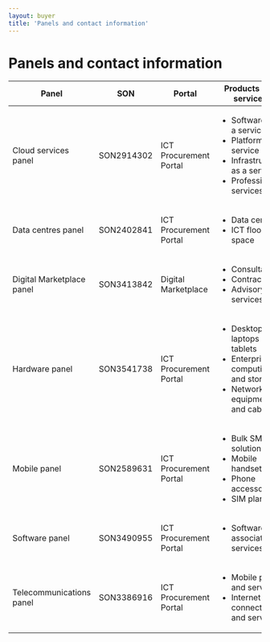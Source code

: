 ```yaml
---
layout: buyer
title: 'Panels and contact information'
---
```


# Panels and contact information

<table class="au-table au-table--striped margin-md-top-2">
    <thead class="au-table__head">
        <tr class="au-table__row">
            <th scope="col" class="au-table__header">Panel</th>
            <th scope="col" class="au-table__header">SON</th>
            <th scope="col" class="au-table__header">Portal</th>
            <th scope="col" class="au-table__header">Products and services</th>
            <th scope="col" class="au-table__header">Contact</th>
        </tr>
    </thead>
    <tbody class="au-table__body">
        <tr class="au-table__row">
            <td class="au-table__cell">Cloud services panel</td>
            <td class="au-table__cell">SON2914302</td>
            <td class="au-table__cell">ICT Procurement Portal</td>
            <td class="au-table__cell">
                <ul>
                    <li>Software as a service</li>
                    <li>Platform as a service</li>
                    <li>Infrastructure as a service</li>
                    <li>Professional services</li>
                </ul>
            </td>
            <td class="au-table__cell">
                02 6120 8705<br/>
                ictprocurement@dta.gov.au
            </td>
        </tr>
        <tr class="au-table__row">
            <td class="au-table__cell">Data centres panel</td>
            <td class="au-table__cell">SON2402841</td>
            <td class="au-table__cell">ICT Procurement Portal</td>
            <td class="au-table__cell">
                <ul>
                    <li>Data centres</li>
                    <li>ICT floor space</li>
                </ul>
            </td>
            <td class="au-table__cell">
                02 6120 8705<br />
                datacentres@dta.gov.au
            </td>
        </tr>
        <tr class="au-table__row">
            <td class="au-table__cell">Digital Marketplace panel</td>
            <td class="au-table__cell">SON3413842</td>
            <td class="au-table__cell">Digital Marketplace</td>
            <td class="au-table__cell">
                <ul>
                    <li>Consultants</li>
                    <li>Contractors</li>
                    <li>Advisory services</li>
                </ul>
            </td>
            <td class="au-table__cell">0447 024 113 marketplace@digital.gov.au</td>
        </tr>
        <tr class="au-table__row">
            <td class="au-table__cell">Hardware panel</td>
            <td class="au-table__cell">SON3541738</td>
            <td class="au-table__cell">ICT Procurement Portal</td>
            <td class="au-table__cell">
                <ul>
                    <li>Desktops, laptops and tablets</li>
                    <li>Enterprise computing and storage</li>
                    <li>Network equipment and cabling</li>
                </ul>
            </td>
            <td class="au-table__cell">
                02 6120 8705<br />
                ictprocurement@dta.gov.au
            </td>
        </tr>
        <tr class="au-table__row">
            <td class="au-table__cell">Mobile panel</td>
            <td class="au-table__cell">SON2589631</td>
            <td class="au-table__cell">ICT Procurement Portal</td>
            <td class="au-table__cell">
                <ul>
                    <li>Bulk SMS solutions</li>
                    <li>Mobile handsets</li>
                    <li>Phone accessories</li>
                    <li>SIM plans</li>
                </ul>
            </td>
            <td class="au-table__cell">
                02 6120 8705<br />
                ictprocurement@dta.gov.au
            </td>
        </tr>
        <tr class="au-table__row">
            <td class="au-table__cell">Software panel</td>
            <td class="au-table__cell">SON3490955</td>
            <td class="au-table__cell">ICT Procurement Portal</td>
            <td class="au-table__cell">
                <ul>
                    <li>Software and associated services</li>
                </ul>
            </td>
            <td class="au-table__cell">
                02 6120 8705<br />
                ictprocurement@dta.gov.au
            </td>
        </tr>
        <tr class="au-table__row">
            <td class="au-table__cell">Telecommunications panel</td>
            <td class="au-table__cell">SON3386916</td>
            <td class="au-table__cell">ICT Procurement Portal</td>
            <td class="au-table__cell">
                <ul>
                    <li>Mobile plans and services</li>
                    <li>Internet connections and services</li>
                </ul>
            </td>
            <td class="au-table__cell">
                02 6120 8705<br />
                ictprocurement@dta.gov.au
            ∂</td>
        </tr>
    </tbody>
</table>
